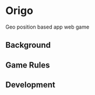 Origo
=====

Geo position based app web game

<h2>Background</h2>

<h2>Game Rules</h2>

<h2>Development</h2>